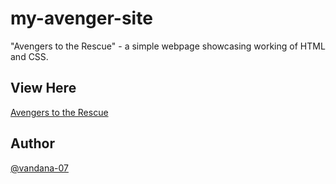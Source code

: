 # my-avenger-site

"Avengers to the Rescue" - a simple webpage showcasing working of HTML and CSS.

## View Here

[Avengers to the Rescue]()

## Author
[@vandana-07](https://github.com/vandana-07)